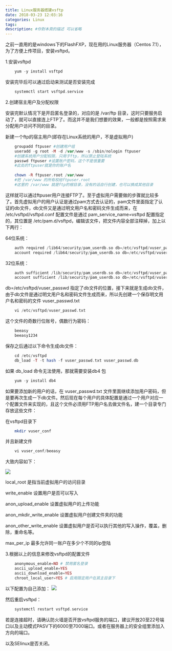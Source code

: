 ```yaml
---
title: Linux服务器搭建vsftp
date: 2018-03-23 12:03:16
categories: Linux
tags:
description: #你對本頁的描述 可以省略
---
```

之前一直用的是windows下的FlashFXP，现在用的Linux服务器（Centos 7.1），为了方便上传项目，安装vsftpd。
<!--more-->
1.安装vsftpd
```php
    yum -y install vsftpd
```
安装完毕后可以通过启动来测试是否安装完成
```php
    systemctl start vsftpd.service
```
2.创建宿主用户及分配权限

安装完默认情况下是开启匿名登录的，对应的是 /var/ftp 目录，这时只要服务启动了，就可以直接连上FTP了。而这并不是我们想要的效果，一般都是按照需求来分配用户访问不同的目录。

新建一个ftp的宿主用户(即存在Linux系统的用户，不是虚拟用户)
```php
    groupadd ftpuser #创建用户组
    useradd -g root -M -d /var/www -s /sbin/nologin ftpuser
    #创建系统用户分配权限，只用于ftp，所以禁止登陆系统
    passwd ftpuser #设置账户密码，这个不是很重要
    #此处的ftpuser就是你的账户名
    
    chown -R ftpuser.root /var/www
    #把 /var/www 的所有权给ftpuser.root
    #这里的 /var/www 就是ftp的根目录，没有的话自行创建，也可以换成其他目录
```
这样就可以通过ftpuser用户连接FTP了。至于虚拟用户需要做的步骤就比较多了。首先虚拟用户的用户认证是通过pam方式去认证的，pam文件里面指定了认证的db文件，db文件又是通过明文用户名和密码文件生成而来，在 /etc/vsftpd/vsftpd.conf 配置文件是通过 pam_service_name=vsftpd 配置指定的，其位置是 /etc/pam.d/vsftpd，编辑该文件，把文件内容全部注释掉，加上以下两行：

64位系统：
```php
    auth required /lib64/security/pam_userdb.so db=/etc/vsftpd/vuser_passwd
    account required /lib64/security/pam_userdb.so db=/etc/vsftpd/vuser_passwd
```
32位系统：
```php
    auth sufficient /lib/security/pam_userdb.so db=/etc/vsftpd/vuser_passwd
    account sufficient /lib/security/pam_userdb.so db=/etc/vsftpd/vuser_passwd
```
db=/etc/vsftpd/vuser_passwd 指定了db文件的位置，接下来就是生成db文件，由于db文件是通过明文用户名和密码文件生成而来，所以先创建一个保存明文用户名和密码的文件     vuser_passwd.txt
```php
    vi /etc/vsftpd/vuser_passwd.txt
```
这个文件的奇数行位账号，偶数行为密码：
```php
    beeasy
    beeasy1234
```
保存之后通过以下命令生成db文件：
```php
    cd /etc/vsftpd
    db_load -T -t hash -f vuser_passwd.txt vuser_passwd.db
```
如果 db_load 命令无法使用，那就需要安装db4 包
```php
    yum -y install db4
```
如果要添加新的用户的话，在 vuser_passwd.txt 文件里面继续添加用户密码，但是要再次生成一下db文件。然后现在每个用户的具体配置是通过一个用户对应一个配置文件来实现的，且这个文件必须用FTP用户名去做文件名，建一个目录专门存放这些文件：

在vsftpd目录下
```php
    mkdir vuser_conf
```
并且新建文件
```php
    vi vuser_conf/beeasy
```
大致内容如下：

![](https://i.imgur.com/mzvPvJe.png)


local_root 是指当前虚拟用户的访问目录

write_enable 设置用户是否可以写入

anon_upload_enable 设置虚拟用户的上传功能

anon_mkdir_write_enable 设置虚拟用户创建文件夹的功能

anon_other_write_enable 设置虚拟用户是否可以执行其他的写入操作，覆盖，删除，重命名等。

max_per_ip 最多允许同一账户在多少个不同的ip登陆

3.根据以上的信息来修改vsftpd的配置文件
```php
    anonymous_enable=NO # 禁用匿名登录
    ascii_upload_enable=YES
    ascii_download_enable=YES
    chroot_local_user=YES # 启用限定用户在其主目录下
```
以下配置为自己添加：
![](https://i.imgur.com/3lWKWbB.png)


然后重启vsftpd：
```php
    systemctl restart vsftpd.service
```
若是连接超时，请确认防火墙是否开放vsftpd服务的端口，建议开放20至22号端口以及主动模式PASV下的6000至7000端口。或者在服务器上的安全组里添加入方向的端口。

以及SElinux是否关闭。